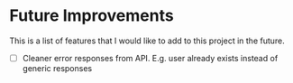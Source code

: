 # Future Improvements

This is a list of features that I would like to add to this project in the future.

-   [ ] Cleaner error responses from API. E.g. user already exists instead of generic responses
